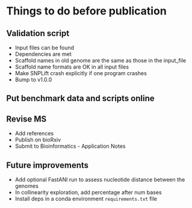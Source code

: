 # Things to do before publication

## Validation script
- Input files can be found
- Dependencies are met
- Scaffold names in old genome are the same as those in the input_file
- Scaffold name formats are OK in all input files
- Make SNPLift crash explicitly if one program crashes
- Bump to v1.0.0

## Put benchmark data and scripts online

## Revise MS
- Add references
- Publish on bioRxiv
- Submit to Bioinformatics - Application Notes

## Future improvements
- Add optional FastANI run to assess nucleotide distance between the genomes
- In collinearity exploration, add percentage after num bases
- Install deps in a conda environment `requirements.txt` file
